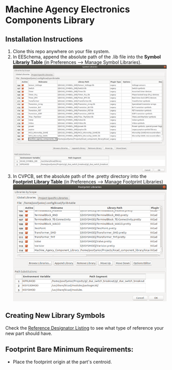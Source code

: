 # Machine Agency Electronics Components Library

## Installation Instructions

1. Clone this repo anywhere on your file system.
1. In EESchema, append the absolute path of the .lib file into the **Symbol Librariy Table** (in Preferences --> Manage Symbol Libraries).
![symbol installation](./readme_pics/add_symbol_library.png)
1. In CVPCB, set the absolute path of the .pretty directory into the **Footprint Library Table** (in Preferences --> Manage Footprint Libraries)
![footprint installation](./readme_pics/add_footprint_library.png)


## Creating New Library Symbols

Check the [Reference Designator Listing](https://en.wikipedia.org/wiki/Reference_designator) to see what type of reference your new part should have.

## Footprint Bare Minimum Requirements:
* Place the footprint origin at the part's centroid.
